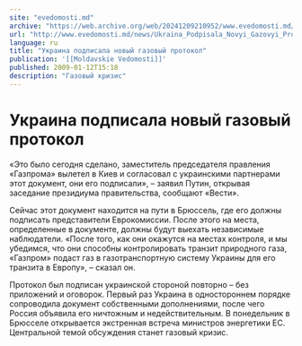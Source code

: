 ```yaml
---
site: "evedomosti.md"
archive: "https://web.archive.org/web/20241209210952/www.evedomosti.md/news/Ukraina_Podpisala_Novyi_Gazovyi_Protokol"
url: "http://www.evedomosti.md/news/Ukraina_Podpisala_Novyi_Gazovyi_Protokol"
language: ru
title: "Украина подписала новый газовый протокол"
publication: '[[Moldavskie Vedomosti]]'
published: 2009-01-12T15:18
description: "Газовый кризис"
---
```


# Украина подписала новый газовый протокол

«Это было сегодня сделано, заместитель председателя правления «Газпрома» вылетел в Киев и согласовал с украинскими партнерами этот документ, они его подписали», – заявил Путин, открывая заседание президиума правительства, сообщают «Вести».

Сейчас этот документ находится на пути в Брюссель, где его должны подписать представители Еврокомиссии. После этого на места, определенные в документе, должны будут выехать независимые наблюдатели. «После того, как они окажутся на местах контроля, и мы убедимся, что они способны контролировать транзит природного газа, «Газпром» подаст газ в газотранспортную систему Украины для его транзита в Европу», – сказал он.

Протокол был подписан украинской стороной повторно – без приложений и оговорок. Первый раз Украина в одностороннем порядке сопроводила документ собственными дополнениями, после чего Россия объявила его ничтожным и недействительным. В понедельник в Брюсселе открывается экстренная встреча министров энергетики ЕС. Центральной темой обсуждения станет газовый кризис.
